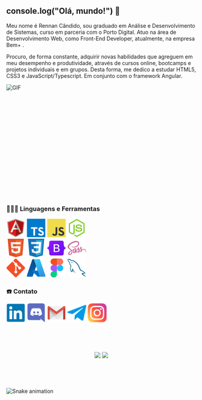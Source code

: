 ## console.log("Olá, mundo!") :wave:

Meu nome é Rennan Cândido, sou graduado em Análise e Desenvolvimento de Sistemas, curso em parceria com o Porto Digital. Atuo na área de Desenvolvimento Web, como Front-End Developer, atualmente, na empresa Bem+ . 

Procuro, de forma constante, adquirir novas habilidades que agreguem em meu desempenho e produtividade, através de cursos online, bootcamps e projetos individuais e em grupos. Desta forma, me dedico a estudar HTML5, CSS3 e JavaScript/Typescript. Em conjunto com o framework Angular. 

<img align="right" alt="GIF" src="https://github.com/abhisheknaiidu/abhisheknaiidu/blob/master/code.gif?raw=true" width="550" height="320" />


<h3>👨🏻‍💻 Linguagens e Ferramentas</h3>

<p>
    <img alt="Angular" src="https://github.com/devicons/devicon/blob/master/icons/angularjs/angularjs-original.svg" width="50" title="Angular"/>
    <img alt="TypeScript" src="https://github.com/devicons/devicon/blob/master/icons/typescript/typescript-original.svg" width="50" title="TypeScript"/>
    <img alt="JavaScript" src="https://github.com/devicons/devicon/blob/master/icons/javascript/javascript-original.svg" width="50" title="JavaScript"/>
    <img alt="Node" src="https://github.com/devicons/devicon/blob/master/icons/nodejs/nodejs-original.svg" width="50" title="Node"/>
    <br>
    <img alt="HTML5" src="https://github.com/devicons/devicon/blob/master/icons/html5/html5-original.svg" width="50" title="HTML5"/>
  	<img alt="CSS3" src="https://github.com/devicons/devicon/blob/master/icons/css3/css3-original.svg" width="50" title="CSS3"/>
    <img alt="Bootstrap" src="https://github.com/devicons/devicon/blob/master/icons/bootstrap/bootstrap-original.svg" width="50" title="Bootstrap"/>
  	<img alt="SASS" src="https://github.com/devicons/devicon/blob/master/icons/sass/sass-original.svg" width="50" title="SASS"/>
    <br>
    <img alt="Git" src="https://github.com/devicons/devicon/blob/master/icons/git/git-original.svg" width="50" title="Git"/>
	<img alt="azure" src="https://github.com/devicons/devicon/blob/master/icons/azure/azure-original.svg" width="50" title="Azure"/>
	<img alt="Figma" src="https://github.com/devicons/devicon/blob/master/icons/figma/figma-original.svg" width="50" title="Figma"/>
  	<img alt="mysql" src="https://github.com/devicons/devicon/blob/master/icons/mysql/mysql-original.svg" width="50" title="Mysql"/>
</p>


<h3>☎️ Contato</h3>

<a href=https://www.linkedin.com/in/rennan-candido1/><img src="https://github.com/devicons/devicon/blob/master/icons/linkedin/linkedin-original.svg" alt='linkedlin' width="50"></a>
<a href=#><img src="https://github.com/Rennan-sbarros/rennan-sbarros/blob/main/Diversos/icons/discordia.png" alt='discord' width="50"></a>
<a href = mailto:rennan_sbarros@hotmail.com><img src="https://github.com/Rennan-sbarros/rennan-sbarros/blob/main/Diversos/icons/gmail.png" alt='email' width="50"></a>
<a href = https://t.me/Rennancandido><img src="https://github.com/Rennan-sbarros/rennan-sbarros/blob/main/Diversos/icons/telegram.png" alt='telegram' width="50"></a>
<a href = https://www.instagram.com/rennan_candid0/><img src="https://github.com/Rennan-sbarros/rennan-sbarros/blob/main/Diversos/icons/instagram.png" alt='instagram' width="50"></a>

<p>&nbsp;</p>
<p>&nbsp;</p>

<p align = "center">
  <img height="180em" src="https://github-readme-stats.vercel.app/api?username=Rennan-sbarros&show_icons=true&theme=dracula&include_all_commits=true&count_private=true"/>
  <img height="180em" src="https://github-readme-stats.vercel.app/api/top-langs/?username=Rennan-sbarros&layout=compact&langs_count=7&theme=dracula"/>
</p>


<p>&nbsp;</p>
<p>&nbsp;</p>

![Snake animation](https://github.com/rennan-sbarros/rennan-sbarros/blob/output/github-contribution-grid-snake.svg)
